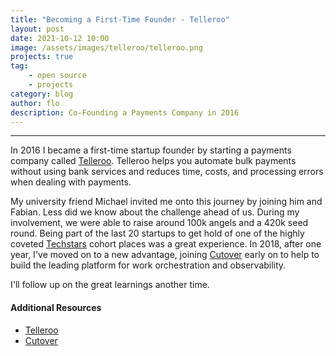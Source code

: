 ```yaml
---
title: "Becoming a First-Time Founder - Telleroo"
layout: post
date: 2021-10-12 10:00
image: /assets/images/telleroo/telleroo.png
projects: true
tag:
    - open source
    - projects
category: blog
author: flo
description: Co-Founding a Payments Company in 2016
---
```


---

In 2016 I became a first-time startup founder by starting a payments company called [Telleroo](https://www.telleroo.com/). Telleroo helps you automate bulk payments without using bank services and reduces time, costs, and processing errors when dealing with payments.

My university friend Michael invited me onto this journey by joining him and Fabian. Less did we know about the challenge ahead of us. During my involvement, we were able to raise around 100k angels and a 420k seed round. Being part of the last 20 startups to get hold of one of the highly coveted [Techstars](https://www.techstars.com/accelerators/london) cohort places was a great experience. In 2018, after one year, I've moved on to a new advantage, joining [Cutover](https://www.cutover.com) early on to help to build the leading platform for work orchestration and observability.

I'll follow up on the great learnings another time.

#### Additional Resources

-   [Telleroo](https://www.telleroo.com/)
-   [Cutover](https://www.cutover.com/)
